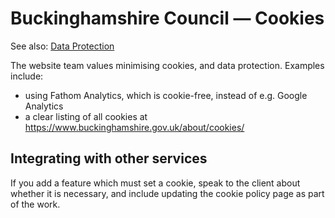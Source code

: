 # Buckinghamshire Council — Cookies

See also: [Data Protection](data_protection.md)

The website team values minimising cookies, and data protection. Examples include:

- using Fathom Analytics, which is cookie-free, instead of e.g. Google Analytics
- a clear listing of all cookies at https://www.buckinghamshire.gov.uk/about/cookies/

## Integrating with other services

If you add a feature which must set a cookie, speak to the client about whether it is necessary, and include updating the cookie policy page as part of the work.
